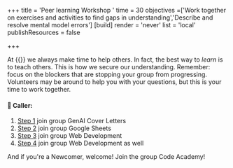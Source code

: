+++
title = 'Peer learning Workshop '
time = 30
objectives =['Work together on exercises and activities to find gaps in understanding','Describe and resolve mental model errors']
[build]
  render = 'never'
  list = 'local'
  publishResources = false

+++

At {{<our-name>}} we always make time to help others. In fact, the best way to _learn_ is to teach others. This is how we secure our understanding. Remember: focus on the blockers that are stopping your group from progressing. Volunteers may be around to help you with your questions, but this is your time to work together.

#### 📢 Caller:

1. [Step 1](../steps/one) join group GenAI Cover Letters
2. [Step 2](../steps/two) join group Google Sheets
3. [Step 3](../steps/three) join group Web Development
4. [Step 4](../steps/four) join group Web Development as well

And if you're a Newcomer, welcome! Join the group Code Academy!
